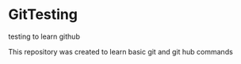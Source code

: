 # GitTesting
testing to learn github

This repository was created to learn basic git and git hub commands
